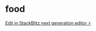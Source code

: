 # food

[Edit in StackBlitz next generation editor ⚡️](https://stackblitz.com/~/github.com/ishans1ngh/food)